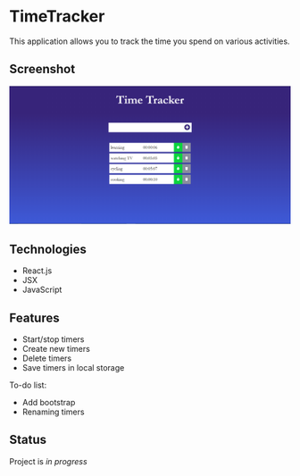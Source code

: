 # TimeTracker

This application allows you to track the time you spend on various activities.

## Screenshot

![Screenshot](./img/screenshot.PNG)

## Technologies

- React.js
- JSX
- JavaScript

## Features

- Start/stop timers
- Create new timers
- Delete timers
- Save timers in local storage

To-do list:

- Add bootstrap
- Renaming timers

## Status

Project is _in progress_
